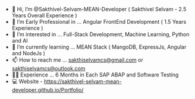 - 👋 Hi, I’m @Sakthivel-Selvam-MEAN-Developer ( Sakthivel Selvam - 2.5 Years Overall Experience )
- 💞️ I’m Early Professional in ... Angular FrontEnd Development ( 1.5 Years Experience )
- 👀 I’m interested in ... Full-Stack Development, Machine Learning, Python and AI
- 🌱 I’m currently learning ... MEAN Stack ( MangoDB, ExpressJs, Angular and NodeJs )
- 📫 How to reach me ... sakthiselvamcs@gmail.com or sakthiselvamcs@outlook.com
- 🧑‍💼 Experience ... 6 Months in Each SAP ABAP and Software Testing
- 💻 Website - https://sakthivel-selvam-mean-developer.github.io/Portfolio/

<!---
Sakthivel-Selvam-MEAN-Developer/Sakthivel-Selvam-MEAN-Developer is a ✨ special ✨ repository because its `README.md` (this file) appears on your GitHub profile.
You can click the Preview link to take a look at your changes.
--->
